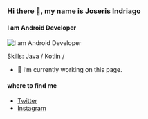 ### Hi there 👋, my name is Joseris Indriago
#### I am Android Developer
![I am Android Developer](https://i0.wp.com/gentleninja.com/blog/wp-content/uploads/2016/04/android-app-banner-1.jpg?ssl=1)


Skills: Java / Kotlin / 

- 🔭 I’m currently working on this page. 

#### where to find me
- [Twitter](https://twitter.com/isabel29586055)
- [Instagram](https://www.instagram.com/joseris23/)
